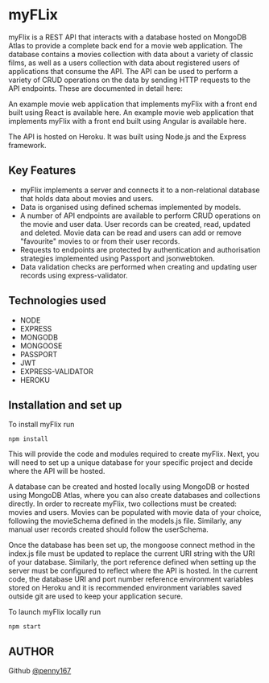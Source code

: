 # myFLix

myFlix is a REST API that interacts with a database hosted on MongoDB Atlas to provide a complete back end for a movie web application. The database contains a movies collection with data about a variety of classic films, as well as a users collection with data about registered users of applications that consume the API. The API can be used to perform a variety of CRUD operations on the data by sending HTTP requests to the API endpoints. These are documented in detail here: 

An example movie web application that implements myFlix with a front end built using React is available here.
An example movie web application that implements myFlix with a front end built using Angular is available here.

The API is hosted on Heroku. It was built using Node.js and the Express framework.

## Key Features

- myFlix implements a server and connects it to a non-relational database that holds data about movies and users.
- Data is organised using defined schemas implemented by models.
- A number of API endpoints are available to perform CRUD operations on the movie and user data. User records can be created, read, updated and deleted. Movie data can be read and users can add or remove "favourite" movies to or from their user records.
- Requests to endpoints are protected by authentication and authorisation strategies implemented using Passport and jsonwebtoken.
- Data validation checks are performed when creating and updating user records using express-validator.

## Technologies used

- NODE
- EXPRESS
- MONGODB
- MONGOOSE
- PASSPORT
- JWT
- EXPRESS-VALIDATOR
- HEROKU

## Installation and set up

To install myFlix run 
```
npm install
```
This will provide the code and modules required to create myFlix. Next, you will need to set up a unique database for your specific project and decide where the API will be hosted. 

A database can be created and hosted locally using MongoDB or hosted using MongoDB Atlas, where you can also create databases and collections directly. In order to recreate myFlix, two collections must be created: movies and users. Movies can be populated with movie data of your choice, following the movieSchema defined in the models.js file. Similarly, any manual user records created should follow the userSchema.

Once the database has been set up, the mongoose connect method in the index.js file must be updated to replace the current URI string with the URI of your database. Similarly, the port reference defined when setting up the server must be configured to reflect where the API is hosted. In the current code, the database URI and port number reference environment variables stored on Heroku and it is recommended environment variables saved outside git are used to keep your application secure.

To launch myFlix locally run
```
npm start
```
## AUTHOR
Github [@penny167](https://github.com/Penny167)











